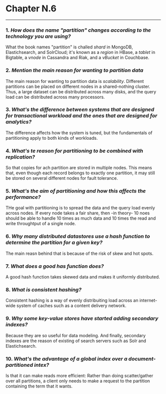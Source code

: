 # Chapter N.6 
----------------

### 1. _How does the name "partition" changes according to the technology you are using?_
What the book names "partition" is challed _shard_ in MongoDB, Elastichsearch, and SolrCloud; it's known as a _region_ in HBase, a _tablet_ in Bigtable, a _vnode_ in Cassandra and Riak, and a _vBucket_ in Couchbase. 

### 2. _Mention the main reason for wanting to partition data_
The main reason for wanting to partition data is _scalability_. Different partitions can be placed on different nodes in a shared-nothing cluster. Thus, a large dataset can be distributed across many disks, and the query load can be distributed across many processors. 

### 3. _What's the difference between systems that are designed for transactional workload and the ones that are designed for analytics?_
The difference affects how the system is tuned, but the fundamentals of partitioning apply to both kinds of workloads. 

### 4. _What's te reason for partitioning to be combined with replication?_
So that copies for ach partition are stored in multiple nodes. This means that, even though each record belongs to exactly one partition, it may still be stored on several different nodes for fault tolerance. 

### 5. _What's the aim of partitioning and how this affects the performance?_ 
THe goal with partitioning is to spread the data and the query load evenly across nodes. If every node takes a fair share, then -in theory- 10 noes should be able to handle 10 times as much data and 10 times the read and write throughtput of a single node.

### 6. _Why many distributed datastores use a hash function to determine the partition for a given key?_
The main reasn behind that is because of the risk of skew and hot spots. 

### 7. _What does a good has function does?_
A good hash function takes skewed data and makes it uniformly distributed.

### 8. _What is consistent hashing?_ 
Consistent hashing is a way of evenly distribuiting load across an internet-wide system of caches such as a content delivery network. 

### 9. _Why some key-value stores have started adding secondary indexes?_
Because they are so useful for data modeling. And finally, secondary indexes are the reason of existing of search servers such as Solr and Elastichsearch. 

### 10. _What's the advantage of a global index over a document-partitioned intex?_
Is that it can make reads more efficient: Rather than doing scatter/gather over all partitions, a client only needs to make a request to the partition containing the term that it wants.
